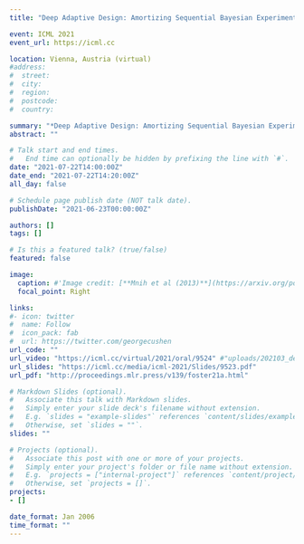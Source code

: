 ```yaml
---
title: "Deep Adaptive Design: Amortizing Sequential Bayesian Experimental Design"

event: ICML 2021
event_url: https://icml.cc

location: Vienna, Austria (virtual)
#address:
#  street:
#  city:
#  region:
#  postcode:
#  country:

summary: "*Deep Adaptive Design: Amortizing Sequential Bayesian Experimental Design* (with A. Foster, I. Malik and T. Rainforth), long presentation at ICML 2021, Bayesian Learning 1 session."
abstract: ""

# Talk start and end times.
#   End time can optionally be hidden by prefixing the line with `#`.
date: "2021-07-22T14:00:00Z"
date_end: "2021-07-22T14:20:00Z"
all_day: false

# Schedule page publish date (NOT talk date).
publishDate: "2021-06-23T00:00:00Z"

authors: []
tags: []

# Is this a featured talk? (true/false)
featured: false

image:
  caption: #'Image credit: [**Mnih et al (2013)**](https://arxiv.org/pdf/1312.5602.pdf)'
  focal_point: Right

links:
#- icon: twitter
#  name: Follow
#  icon_pack: fab
#  url: https://twitter.com/georgecushen
url_code: ""
url_video: "https://icml.cc/virtual/2021/oral/9524" #"uploads/202103_deepprob_DQN.pdf"
url_slides: "https://icml.cc/media/icml-2021/Slides/9523.pdf"
url_pdf: "http://proceedings.mlr.press/v139/foster21a.html"

# Markdown Slides (optional).
#   Associate this talk with Markdown slides.
#   Simply enter your slide deck's filename without extension.
#   E.g. `slides = "example-slides"` references `content/slides/example-slides.md`.
#   Otherwise, set `slides = ""`.
slides: ""

# Projects (optional).
#   Associate this post with one or more of your projects.
#   Simply enter your project's folder or file name without extension.
#   E.g. `projects = ["internal-project"]` references `content/project/deep-learning/index.md`.
#   Otherwise, set `projects = []`.
projects:
- []

date_format: Jan 2006
time_format: ""
---
```

